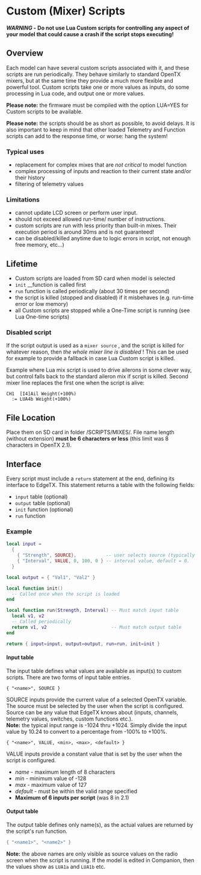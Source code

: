 # Custom (Mixer) Scripts

_**WARNING -**_ **Do not use Lua Custom scripts for controlling any aspect of your model that could cause a crash if the script stops executing!**

## Overview

Each model can have several custom scripts associated with it, and these scripts are run periodically. They behave similarly to standard OpenTX mixers, but at the same time they provide a much more flexible and powerful tool. Custom scripts take one or more values as inputs, do some processing in Lua code, and output one or more values.

**Please note:** the firmware must be compiled with the option LUA=YES for Custom scripts to be available.

**Please note:** the scripts should be as short as possible, to avoid delays. It is also important to keep in mind that other loaded Telemetry and Function scripts can add to the response time, or worse: hang the system!

### Typical uses

* replacement for complex mixes that are _not critical_ to model function
* complex processing of inputs and reaction to their current state and/or their history
* filtering of telemetry values

### Limitations

* cannot update LCD screen or perform user input.
* should not exceed allowed run-time/ number of instructions.
* custom scripts are run with less priority than built-in mixes. Their execution period is around 30ms and is not guaranteed!
* can be disabled/killed anytime due to logic errors in script, not enough free memory, etc...)

## Lifetime

* Custom scripts are loaded from SD card when model is selected
* `init` \_\_function is called first
* `run` function is called periodically (about 30 times per second)
* the script is killed (stopped and disabled) if it misbehaves (e.g. run-time error or low memory)
* all Custom scripts are stopped while a One-Time script is running (see Lua One-time scripts)

### Disabled script

If the script output is used as a `mixer source` , and the script is killed for whatever reason, then _the whole mixer line is disabled_ ! This can be used for example to provide a fallback in case Lua Custom script is killed.

Example where Lua mix script is used to drive ailerons in some clever way, but control falls back to the standard aileron mix if script is killed. Second mixer line replaces the first one when the script is alive:

```
CH1  [I4]Ail Weight(+100%)
  := LUA4b Weight(+100%)
```

## File Location

Place them on SD card in folder /SCRIPTS/MIXES/. File name length (without extension) **must be 6 characters or less** (this limit was 8 characters in OpenTX 2.1).

## Interface

Every script must include a `return` statement at the end, defining its interface to EdgeTX. This statement returns a table with the following fields:

* `input` table (optional)
* `output` table (optional)
* `init` function (optional)
* `run` function

### Example

```lua
local input =
  {
    { "Strength", SOURCE},           -- user selects source (typically slider or knob)
    { "Interval", VALUE, 0, 100, 0 } -- interval value, default = 0.
  }

local output = { "Val1", "Val2" }

local function init()
  -- Called once when the script is loaded
end

local function run(Strength, Interval) -- Must match input table
  local v1, v2
  -- Called periodically
  return v1, v2                        -- Must match output table
end

return { input=input, output=output, run=run, init=init }
```

#### Input table

The input table defines what values are available as input(s) to custom scripts. There are two forms of input table entries.

```
{ "<name>", SOURCE }
```

SOURCE inputs provide the current value of a selected OpenTX variable. The source must be selected by the user when the script is configured. Source can be any value that EdgeTX knows about (inputs, channels, telemetry values, switches, custom functions etc.).\
**Note:** the typical input range is -1024 thru +1024. Simply divide the input value by 10.24 to convert to a percentage from -100% to +100%.

```
{ "<name>", VALUE, <min>, <max>, <default> }
```

VALUE inputs provide a constant value that is set by the user when the script is configured.

* _name_ - maximum length of 8 characters
* _min_ - minimum value of -128
* _max_ - maximum value of 127
* _default_ - must be within the valid range specified
* **Maximum of 6 inputs per script** (was 8 in 2.1)

#### Output table

The output table defines only name(s), as the actual values are returned by the script's run function.

```lua
{ "<name1>", "<name2>" }
```

**Note:** the above names are only visible as source values on the radio screen when the script is running. If the model is edited in Companion, then the values show as `LUA1a` and `LUA1b` etc.
